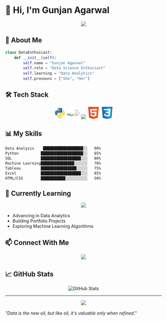 # 👋 Hi, I'm Gunjan Agarwal
<div align="center">
  <img src="https://media.giphy.com/media/L1R1tvI9svkIWwpVYr/giphy.gif" width="500"/>
</div>

## 🌟 About Me
```python
class DataEnthusiast:
    def __init__(self):
        self.name = "Gunjan Agarwal"
        self.role = "Data Science Enthusiast"
        self.learning = "Data Analytics"
        self.pronouns = ["She", "Her"]
```

## 🛠️ Tech Stack
<div align="center">
  <img src="https://raw.githubusercontent.com/devicons/devicon/master/icons/python/python-original.svg" width="40"/>
  <img src="https://raw.githubusercontent.com/devicons/devicon/master/icons/mysql/mysql-original-wordmark.svg" width="40"/>
  <img src="https://raw.githubusercontent.com/microsoft/PowerBI-Icons/main/SVG/Power-BI.svg" width="40"/>
  <img src="https://raw.githubusercontent.com/devicons/devicon/master/icons/html5/html5-original.svg" width="40"/>
  <img src="https://raw.githubusercontent.com/devicons/devicon/master/icons/css3/css3-original.svg" width="40"/>
</div>

## 📊 My Skills
```text
Data Analysis    ██████████████████░░   90%
Python          ███████████████████░░   85%
SQL             ██████████████████░░░   80%
Machine Learning███████████████░░░░░░   70%
Tableau         ████████████████░░░░░   75%
Excel           ██████████████████░░░   85%
HTML/CSS        ███████████░░░░░░░░░░   50%
```

## 🌱 Currently Learning
<div align="center">
  <img src="https://media.giphy.com/media/dWesBcTLavkZuG35MI/giphy.gif" width="400"/>
</div>

- Advancing in Data Analytics
- Building Portfolio Projects
- Exploring Machine Learning Algorithms

## 📫 Connect With Me
<div align="center">
  <a href="https://www.linkedin.com/in/gunjan-agarwal-55321b2b0">
    <img src="https://img.shields.io/badge/LinkedIn-0077B5?style=for-the-badge&logo=linkedin&logoColor=white"/>
  </a>
</div>

## 📈 GitHub Stats
<div align="center">
  <img src="https://github-readme-stats.vercel.app/api?username=YOUR_GITHUB_USERNAME&show_icons=true&theme=radical" alt="GitHub Stats"/>
</div>

---
<div align="center">
  <img src="https://media.giphy.com/media/L8K62iTDkzGX6/giphy.gif" width="400"/>
</div>

_"Data is the new oil, but like oil, it's valuable only when refined."_
